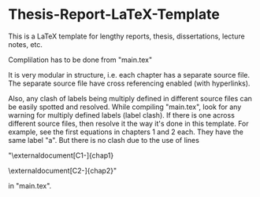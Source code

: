 # Thesis-Report-LaTeX-Template

This is a LaTeX template for lengthy reports, thesis, dissertations, lecture notes, etc. 

Complilation has to be done from "main.tex"

It is very modular in structure, i.e. each chapter has a separate source file. The separate source file have cross referencing enabled (with hyperlinks).

Also, any clash of labels being multiply defined in different source files can be easily spotted and resolved. While compiling "main.tex", look for any warning for multiply defined labels (label clash). If there is one across different source files, then resolve it the way it's done in this template. For example, see the first equations in chapters 1 and 2 each. They have the same label "a". But there is no clash due to the use of lines

"\externaldocument[C1-]{chap1}

\externaldocument[C2-]{chap2}"

in "main.tex".
